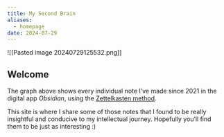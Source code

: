 ```yaml
---
title: My Second Brain
aliases:
  - homepage
date: 2024-07-29
---
```

![[Pasted image 20240729125532.png]]

## Welcome

The graph above shows every individual note I’ve made since 2021 in the digital app *Obsidian*, using the [Zettelkasten method](https://en.wikipedia.org/wiki/Zettelkasten). 

This site is where I share some of those notes that I found to be really insightful and conducive to my intellectual journey. Hopefully you’ll find them to be just as interesting :)